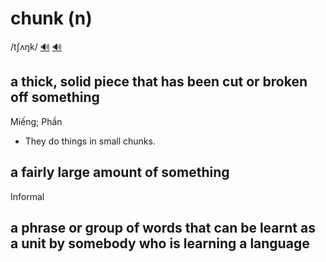 # chunk (n)

/tʃʌŋk/ [🔊](https://www.oxfordlearnersdictionaries.com/media/english/uk_pron/c/chu/chunk/chunk__gb_2.mp3) [🔊](https://www.oxfordlearnersdictionaries.com/media/english/us_pron/c/chu/chunk/chunk__us_1.mp3)

## a thick, solid piece that has been cut or broken off something

Miếng; Phần

- They do things in small chunks.

## a fairly large amount of something

Informal

## a phrase or group of words that can be learnt as a unit by somebody who is learning a language